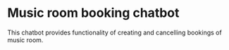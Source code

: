 # Music room booking chatbot

This chatbot provides functionality of creating and cancelling bookings of music room. 
